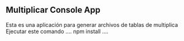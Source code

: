 ## Multiplicar Console App
Esta es una aplicación para generar archivos de tablas de multiplica
Ejecutar este comando
....
npm install
....